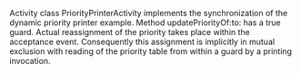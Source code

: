 Activity class PriorityPrinterActivity implements the synchronization of the dynamic priority printer example.
Method updatePriorityOf:to: has a true guard. Actual reassignment of the priority takes place within the acceptance event. Consequently this assignment is implicitly in mutual exclusion with reading of the priority table from within a guard by a printing invocation.